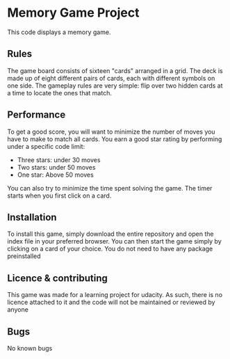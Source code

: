 # Memory Game Project

This code displays a memory game. 

## Rules

The game board consists of sixteen "cards" arranged in a grid. The deck is made up of eight different pairs of cards, each with different symbols on one side. The gameplay rules are very simple: flip over two hidden cards at a time to locate the ones that match.

## Performance

To get a good score, you will want to minimize the number of moves you have to make to match all cards. You earn a good star rating by performing under a specific code limit: 
* Three stars: under 30 moves
* Two stars: under 50 moves
* One star: Above 50 moves

You can also try to minimize the time spent solving the game. The timer starts when you first click on a card.

## Installation

To install this game, simply download the entire repository and open the index file in your preferred browser. You can then start the game simply by clicking on a card of your choice. You do not need to have any package preinstalled

## Licence & contributing

This game was made for a learning project for udacity. As such, there is no licence attached to it and the code will not be maintained or reviewed by anyone

## Bugs

No known bugs
